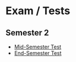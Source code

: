 # Exam / Tests

## Semester 2

- [Mid-Semester Test](./mid/README.md)
- [End-Semester Test](./end/README.md)
